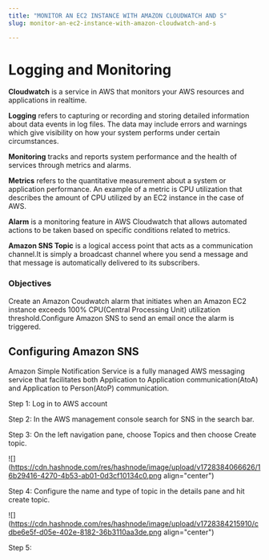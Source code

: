 ```yaml
---
title: "MONITOR AN EC2 INSTANCE WITH AMAZON CLOUDWATCH AND S"
slug: monitor-an-ec2-instance-with-amazon-cloudwatch-and-s

---
```


# Logging and Monitoring

**Cloudwatch** is a service in AWS that monitors your AWS resources and applications in realtime.

**Logging** refers to capturing or recording and storing detailed information about data events in log files. The data may include errors and warnings which give visibility on how your system performs under certain circumstances.

**Monitoring** tracks and reports system performance and the health of services through metrics and alarms.

**Metrics** refers to the quantitative measurement about a system or application performance. An example of a metric is CPU utilization that describes the amount of CPU utilized by an EC2 instance in the case of AWS.

**Alarm** is a monitoring feature in AWS Cloudwatch that allows automated actions to be taken based on specific conditions related to metrics.

**Amazon SNS Topic** is a logical access point that acts as a communication channel.It is simply a broadcast channel where you send a message and that message is automatically delivered to its subscribers.

### Objectives

Create an Amazon Coudwatch alarm that initiates when an Amazon EC2 instance exceeds 100% CPU(Central Processing Unit) utilization threshold.Configure Amazon SNS to send an email once the alarm is triggered.

## Configuring Amazon SNS

Amazon Simple Notification Service is a fully managed AWS messaging service that facilitates both Application to Application communication(AtoA) and Application to Person(AtoP) communication.

Step 1: Log in to AWS account

Step 2: In the AWS management console search for SNS in the search bar.

Step 3: On the left navigation pane, choose Topics and then choose Create topic.

![](https://cdn.hashnode.com/res/hashnode/image/upload/v1728384066626/16b29416-4270-4b53-ab01-0d3cf10134c0.png align="center")

Step 4: Configure the name and type of topic in the details pane and hit create topic.

![](https://cdn.hashnode.com/res/hashnode/image/upload/v1728384215910/cdbe6e5f-d05e-402e-8182-36b3110aa3de.png align="center")

Step 5: